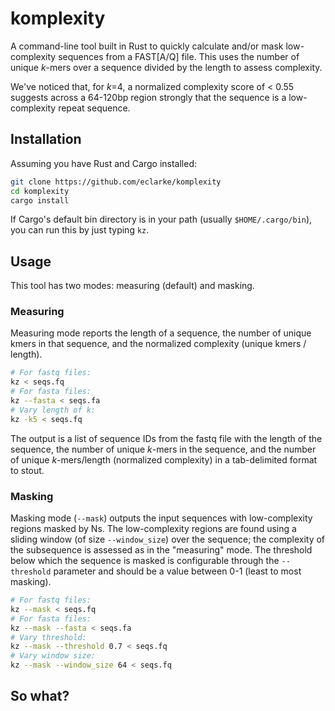 # komplexity

A command-line tool built in Rust to quickly calculate and/or mask low-complexity sequences from a FAST[A/Q] file. This uses the number of unique _k_-mers over a sequence divided by the length to assess complexity.

We've noticed that, for _k_=4, a normalized complexity score of < 0.55 suggests across a 64-120bp region strongly that the sequence is a low-complexity repeat sequence. 

## Installation

Assuming you have Rust and Cargo installed:

```sh
git clone https://github.com/eclarke/komplexity
cd komplexity
cargo install
```

If Cargo's default bin directory is in your path (usually `$HOME/.cargo/bin`), you can run this by just typing `kz`.

## Usage

This tool has two modes: measuring (default) and masking. 

### Measuring

Measuring mode reports the length of a sequence, the number of unique kmers in that sequence, and the normalized complexity (unique kmers / length).

```sh
# For fastq files:
kz < seqs.fq
# For fasta files:
kz --fasta < seqs.fa
# Vary length of k:
kz -k5 < seqs.fq
```

The output is a list of sequence IDs from the fastq file with the length of the sequence, the number of unique _k_-mers in the sequence, and the number of unique _k_-mers/length (normalized complexity) in a tab-delimited format to stout.

### Masking

Masking mode (`--mask`) outputs the input sequences with low-complexity regions masked by Ns. The low-complexity regions are found using a sliding window (of size `--window_size`) over the sequence; the complexity of the subsequence is assessed as in the "measuring" mode. The threshold below which the sequence is masked is configurable through the `--threshold` parameter and should be a value between 0-1 (least to most masking). 

```sh
# For fastq files:
kz --mask < seqs.fq
# For fasta files:
kz --mask --fasta < seqs.fa
# Vary threshold:
kz --mask --threshold 0.7 < seqs.fq
# Vary window size:
kz --mask --window_size 64 < seqs.fq
```

## So what?

